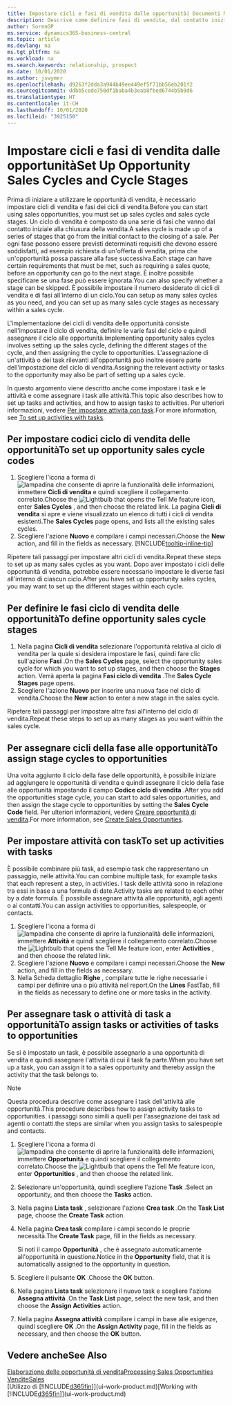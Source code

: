 ```yaml
---
title: Impostare cicli e fasi di vendita dalle opportunità| Documenti Microsoft
description: Descrive come definire fasi di vendita, dal contatto iniziale alla chiusura, per creare un ciclo di vendita e assegnarlo alle opportunità in Business Central.
author: SorenGP
ms.service: dynamics365-business-central
ms.topic: article
ms.devlang: na
ms.tgt_pltfrm: na
ms.workload: na
ms.search.keywords: relationship, prospect
ms.date: 10/01/2020
ms.author: jswymer
ms.openlocfilehash: d9263f2dda3a944b49ee449ef5f71bb56eb201f2
ms.sourcegitcommit: ddbb5cede750df1baba4b3eab8fbed6744b5b9d6
ms.translationtype: HT
ms.contentlocale: it-CH
ms.lasthandoff: 10/01/2020
ms.locfileid: "3925150"
---
```

# <a name="set-up-opportunity-sales-cycles-and-cycle-stages"></a><span data-ttu-id="65d0a-103">Impostare cicli e fasi di vendita dalle opportunità</span><span class="sxs-lookup"><span data-stu-id="65d0a-103">Set Up Opportunity Sales Cycles and Cycle Stages</span></span>
<span data-ttu-id="65d0a-104">Prima di iniziare a utilizzare le opportunità di vendita, è necessario impostare cicli di vendita e fasi dei cicli di vendita.</span><span class="sxs-lookup"><span data-stu-id="65d0a-104">Before you can start using sales opportunities, you must set up sales cycles and sales cycle stages.</span></span> <span data-ttu-id="65d0a-105">Un ciclo di vendita è composto da una serie di fasi che vanno dal contatto iniziale alla chiusura della vendita.</span><span class="sxs-lookup"><span data-stu-id="65d0a-105">A sales cycle is made up of a series of stages that go from the initial contact to the closing of a sale.</span></span> <span data-ttu-id="65d0a-106">Per ogni fase possono essere previsti determinati requisiti che devono essere soddisfatti, ad esempio richiesta di un'offerta di vendita, prima che un'opportunità possa passare alla fase successiva.</span><span class="sxs-lookup"><span data-stu-id="65d0a-106">Each stage can have certain requirements that must be met, such as requiring a sales quote, before an opportunity can go to the next stage.</span></span> <span data-ttu-id="65d0a-107">È inoltre possibile specificare se una fase può essere ignorata.</span><span class="sxs-lookup"><span data-stu-id="65d0a-107">You can also specify whether a stage can be skipped.</span></span> <span data-ttu-id="65d0a-108">È possibile impostare il numero desiderato di cicli di vendita e di fasi all'interno di un ciclo.</span><span class="sxs-lookup"><span data-stu-id="65d0a-108">You can setup as many sales cycles as you need, and you can set up as many sales cycle stages as necessary within a sales cycle.</span></span>

<span data-ttu-id="65d0a-109">L'implementazione dei cicli di vendita delle opportunità consiste nell'impostare il ciclo di vendita, definire le varie fasi del ciclo e quindi assegnare il ciclo alle opportunità.</span><span class="sxs-lookup"><span data-stu-id="65d0a-109">Implementing opportunity sales cycles involves setting up the sales cycle, defining the different stages of the cycle, and then assigning the cycle to opportunities.</span></span> <span data-ttu-id="65d0a-110">L'assegnazione di un'attività o dei task rilevanti all'opportunità può inoltre essere parte dell'impostazione del ciclo di vendita.</span><span class="sxs-lookup"><span data-stu-id="65d0a-110">Assigning the relevant activity or tasks to the opportunity may also be part of setting up a sales cycle.</span></span>

<span data-ttu-id="65d0a-111">In questo argomento viene descritto anche come impostare i task e le attività e come assegnare i task alle attività.</span><span class="sxs-lookup"><span data-stu-id="65d0a-111">This topic also describes how to set up tasks and activities, and how to assign tasks to activities.</span></span> <span data-ttu-id="65d0a-112">Per ulteriori informazioni, vedere [Per impostare attività con task](marketing-how-setup-opportunity-sales-cycles-stages.md#to-set-up-activities-with-tasks).</span><span class="sxs-lookup"><span data-stu-id="65d0a-112">For more information, see [To set up activities with tasks](marketing-how-setup-opportunity-sales-cycles-stages.md#to-set-up-activities-with-tasks).</span></span>

## <a name="to-set-up-opportunity-sales-cycle-codes"></a><span data-ttu-id="65d0a-113">Per impostare codici ciclo di vendita delle opportunità</span><span class="sxs-lookup"><span data-stu-id="65d0a-113">To set up opportunity sales cycle codes</span></span>
1. <span data-ttu-id="65d0a-114">Scegliere l'icona a forma di ![lampadina che consente di aprire la funzionalità delle informazioni](media/ui-search/search_small.png "Informazioni sull'operazione che si desidera eseguire"), immettere **Cicli di vendita** e quindi scegliere il collegamento correlato.</span><span class="sxs-lookup"><span data-stu-id="65d0a-114">Choose the ![Lightbulb that opens the Tell Me feature](media/ui-search/search_small.png "Tell me what you want to do") icon, enter **Sales Cycles** , and then choose the related link.</span></span> <span data-ttu-id="65d0a-115">La pagina **Cicli di vendita** si apre e viene visualizzato un elenco di tutti i cicli di vendita esistenti.</span><span class="sxs-lookup"><span data-stu-id="65d0a-115">The **Sales Cycles** page opens, and lists all the existing sales cycles.</span></span>
2. <span data-ttu-id="65d0a-116">Scegliere l'azione **Nuovo** e compilare i campi necessari.</span><span class="sxs-lookup"><span data-stu-id="65d0a-116">Choose the **New** action, and fill in the fields as necessary.</span></span> [!INCLUDE[tooltip-inline-tip](includes/tooltip-inline-tip_md.md)]

<span data-ttu-id="65d0a-117">Ripetere tali passaggi per impostare altri cicli di vendita.</span><span class="sxs-lookup"><span data-stu-id="65d0a-117">Repeat these steps to set up as many sales cycles as you want.</span></span> <span data-ttu-id="65d0a-118">Dopo aver impostato i cicli delle opportunità di vendita, potrebbe essere necessario impostare le diverse fasi all'interno di ciascun ciclo.</span><span class="sxs-lookup"><span data-stu-id="65d0a-118">After you have set up opportunity sales cycles, you may want to set up the different stages within each cycle.</span></span>

## <a name="to-define-opportunity-sales-cycle-stages"></a><span data-ttu-id="65d0a-119">Per definire le fasi ciclo di vendita delle opportunità</span><span class="sxs-lookup"><span data-stu-id="65d0a-119">To define opportunity sales cycle stages</span></span>
1. <span data-ttu-id="65d0a-120">Nella pagina **Cicli di vendita** selezionare l'opportunità relativa al ciclo di vendita per la quale si desidera impostare le fasi, quindi fare clic sull'azione **Fasi** .</span><span class="sxs-lookup"><span data-stu-id="65d0a-120">On the **Sales Cycles** page, select the opportunity sales cycle for which you want to set up stages, and then choose the **Stages** action.</span></span> <span data-ttu-id="65d0a-121">Verrà aperta la pagina **Fasi ciclo di vendita** .</span><span class="sxs-lookup"><span data-stu-id="65d0a-121">The **Sales Cycle Stages** page opens.</span></span>
2. <span data-ttu-id="65d0a-122">Scegliere l'azione **Nuovo** per inserire una nuova fase nel ciclo di vendita.</span><span class="sxs-lookup"><span data-stu-id="65d0a-122">Choose the **New** action to enter a new stage in the sales cycle.</span></span>

<span data-ttu-id="65d0a-123">Ripetere tali passaggi per impostare altre fasi all'interno del ciclo di vendita.</span><span class="sxs-lookup"><span data-stu-id="65d0a-123">Repeat these steps to set up as many stages as you want within the sales cycle.</span></span>

## <a name="to-assign-stage-cycles-to-opportunities"></a><span data-ttu-id="65d0a-124">Per assegnare cicli della fase alle opportunità</span><span class="sxs-lookup"><span data-stu-id="65d0a-124">To assign stage cycles to opportunities</span></span>
<span data-ttu-id="65d0a-125">Una volta aggiunto il ciclo della fase delle opportunità, è possibile iniziare ad aggiungere le opportunità di vendita e quindi assegnare il ciclo della fase alle opportunità impostando il campo **Codice ciclo di vendita** .</span><span class="sxs-lookup"><span data-stu-id="65d0a-125">After you add the opportunities stage cycle, you can start to add sales opportunities, and then assign the stage cycle to opportunities by setting the **Sales Cycle Code** field.</span></span> <span data-ttu-id="65d0a-126">Per ulteriori informazioni, vedere [Creare opportunità di vendita](marketing-how-create-opportunities.md).</span><span class="sxs-lookup"><span data-stu-id="65d0a-126">For more information, see [Create Sales Opportunities](marketing-how-create-opportunities.md).</span></span>

## <a name="to-set-up-activities-with-tasks"></a><span data-ttu-id="65d0a-127">Per impostare attività con task</span><span class="sxs-lookup"><span data-stu-id="65d0a-127">To set up activities with tasks</span></span>
<span data-ttu-id="65d0a-128">È possibile combinare più task, ad esempio task che rappresentano un passaggio, nelle attività.</span><span class="sxs-lookup"><span data-stu-id="65d0a-128">You can combine multiple task, for example tasks that each represent a step, in activities.</span></span> <span data-ttu-id="65d0a-129">I task delle attività sono in relazione tra essi in base a una formula di date.</span><span class="sxs-lookup"><span data-stu-id="65d0a-129">Activity tasks are related to each other by a date formula.</span></span> <span data-ttu-id="65d0a-130">È possibile assegnare attività alle opportunità, agli agenti o ai contatti.</span><span class="sxs-lookup"><span data-stu-id="65d0a-130">You can assign activities to opportunities, salespeople, or contacts.</span></span>

1. <span data-ttu-id="65d0a-131">Scegliere l'icona a forma di ![lampadina che consente di aprire la funzionalità delle informazioni](media/ui-search/search_small.png "Informazioni sull'operazione che si desidera eseguire"), immettere **Attività** e quindi scegliere il collegamento correlato.</span><span class="sxs-lookup"><span data-stu-id="65d0a-131">Choose the ![Lightbulb that opens the Tell Me feature](media/ui-search/search_small.png "Tell me what you want to do") icon, enter **Activities** , and then choose the related link.</span></span>
2. <span data-ttu-id="65d0a-132">Scegliere l'azione **Nuovo** e compilare i campi necessari.</span><span class="sxs-lookup"><span data-stu-id="65d0a-132">Choose the **New** action, and fill in the fields as necessary.</span></span>
3. <span data-ttu-id="65d0a-133">Nella Scheda dettaglio **Righe** , compilare tutte le righe necessarie i campi per definire una o più attività nel report.</span><span class="sxs-lookup"><span data-stu-id="65d0a-133">On the **Lines** FastTab, fill in the fields as necessary to define one or more tasks in the activity.</span></span>

## <a name="to-assign-tasks-or-activities-of-tasks-to-opportunities"></a><span data-ttu-id="65d0a-134">Per assegnare task o attività di task a opportunità</span><span class="sxs-lookup"><span data-stu-id="65d0a-134">To assign tasks or activities of tasks to opportunities</span></span>
<span data-ttu-id="65d0a-135">Se si è impostato un task, è possibile assegnarlo a una opportunità di vendita e quindi assegnare l'attività di cui il task fa parte.</span><span class="sxs-lookup"><span data-stu-id="65d0a-135">When you have set up a task, you can assign it to a sales opportunity and thereby assign the activity that the task belongs to.</span></span>

> [!NOTE]  
>   <span data-ttu-id="65d0a-136">Questa procedura descrive come assegnare i task dell'attività alle opportunità.</span><span class="sxs-lookup"><span data-stu-id="65d0a-136">This procedure describes how to assign activity tasks to opportunities.</span></span> <span data-ttu-id="65d0a-137">i passaggi sono simili a quelli per l'assegnazione dei task ad agenti o contatti.</span><span class="sxs-lookup"><span data-stu-id="65d0a-137">the steps are similar when you assign tasks to salespeople and contacts.</span></span>

1. <span data-ttu-id="65d0a-138">Scegliere l'icona a forma di ![lampadina che consente di aprire la funzionalità delle informazioni](media/ui-search/search_small.png "Informazioni sull'operazione che si desidera eseguire"), immettere **Opportunità** e quindi scegliere il collegamento correlato.</span><span class="sxs-lookup"><span data-stu-id="65d0a-138">Choose the ![Lightbulb that opens the Tell Me feature](media/ui-search/search_small.png "Tell me what you want to do") icon, enter **Opportunities** , and then choose the related link.</span></span>
2. <span data-ttu-id="65d0a-139">Selezionare un'opportunità, quindi scegliere l'azione **Task** .</span><span class="sxs-lookup"><span data-stu-id="65d0a-139">Select an opportunity, and then choose the **Tasks** action.</span></span>
3. <span data-ttu-id="65d0a-140">Nella pagina **Lista task** , selezionare l'azione **Crea task** .</span><span class="sxs-lookup"><span data-stu-id="65d0a-140">On the **Task List** page, choose the **Create Task** action.</span></span>
4.  <span data-ttu-id="65d0a-141">Nella pagina **Crea task** compilare i campi secondo le proprie necessità.</span><span class="sxs-lookup"><span data-stu-id="65d0a-141">The **Create Task** page, fill in the fields as necessary.</span></span>

    <span data-ttu-id="65d0a-142">Si noti il campo **Opportunità** , che è assegnato automaticamente all'opportunità in questione.</span><span class="sxs-lookup"><span data-stu-id="65d0a-142">Notice in the **Opportunity** field, that it is automatically assigned to the opportunity in question.</span></span>
5. <span data-ttu-id="65d0a-143">Scegliere il pulsante **OK** .</span><span class="sxs-lookup"><span data-stu-id="65d0a-143">Choose the **OK** button.</span></span>
6. <span data-ttu-id="65d0a-144">Nella pagina **Lista task** selezionare il nuovo task e scegliere l'azione **Assegna attività** .</span><span class="sxs-lookup"><span data-stu-id="65d0a-144">On the **Task List** page, select the new task, and then choose the **Assign Activities** action.</span></span>
7. <span data-ttu-id="65d0a-145">Nella pagina **Assegna attività** compilare i campi in base alle esigenze, quindi scegliere **OK** .</span><span class="sxs-lookup"><span data-stu-id="65d0a-145">On the **Assign Activity** page, fill in the fields as necessary, and then choose the **OK** button.</span></span>

## <a name="see-also"></a><span data-ttu-id="65d0a-146">Vedere anche</span><span class="sxs-lookup"><span data-stu-id="65d0a-146">See Also</span></span>
[<span data-ttu-id="65d0a-147">Elaborazione delle opportunità di vendita</span><span class="sxs-lookup"><span data-stu-id="65d0a-147">Processing Sales Opportunities</span></span>](marketing-processing-sales-opportunities.md)  
[<span data-ttu-id="65d0a-148">Vendite</span><span class="sxs-lookup"><span data-stu-id="65d0a-148">Sales</span></span>](sales-manage-sales.md)  
<span data-ttu-id="65d0a-149">[Utilizzo di [!INCLUDE[d365fin](includes/d365fin_md.md)]](ui-work-product.md)</span><span class="sxs-lookup"><span data-stu-id="65d0a-149">[Working with [!INCLUDE[d365fin](includes/d365fin_md.md)]](ui-work-product.md)</span></span>
